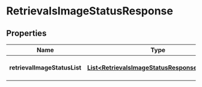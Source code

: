 

# RetrievalsImageStatusResponse

## Properties

Name | Type | Description | Notes
------------ | ------------- | ------------- | -------------
**retrievalImageStatusList** | [**List&lt;RetrievalsImageStatusResponseStructure&gt;**](RetrievalsImageStatusResponseStructure.md) | Status of fulfillment images |  [optional]



